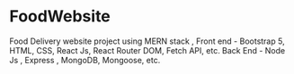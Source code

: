 # FoodWebsite
Food Delivery website project using MERN stack , Front end - Bootstrap 5, HTML, CSS, React Js, React Router DOM, Fetch API, etc. Back End - Node Js , Express , MongoDB, Mongoose, etc.
